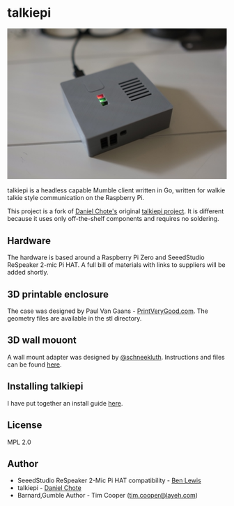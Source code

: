 # talkiepi
![assembled](doc/_DSF9664.jpg "Talkiepi assembled")

talkiepi is a headless capable Mumble client written in Go, written for walkie talkie style communication on the Raspberry Pi.

This project is a fork of [Daniel Chote's](https://github.com/dchote) original [talkiepi project](https://github.com/dchote/talkiepi). It is different because it uses only off-the-shelf components and requires no soldering.


## Hardware

The hardware is based around a Raspberry Pi Zero and SeeedStudio ReSpeaker 2-mic Pi HAT. A full bill of materials with links to suppliers will be added shortly.


## 3D printable enclosure

The case was designed by Paul Van Gaans - [PrintVeryGood.com](https://printverygood.vangaans.com/). The geometry files are available in the stl directory.

## 3D wall mouont
A wall mount adapter was designed by [@schneekluth](https://github.com/schneekluth). Instructions and files can be found [here](stl/casemod_schneekluth).

## Installing talkiepi

I have put together an install guide [here](doc/README.md).


## License

MPL 2.0

## Author

- SeeedStudio ReSpeaker 2-Mic Pi HAT compatibility - [Ben Lewis](https://github.com/CustomMachines)
- talkiepi - [Daniel Chote](https://github.com/dchote)
- Barnard,Gumble Author - Tim Cooper (<tim.cooper@layeh.com>)


